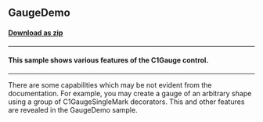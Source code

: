 ## GaugeDemo
#### [Download as zip](https://grapecity.github.io/DownGit/#/home?url=https://github.com/GrapeCity/ComponentOne-WinForms-Samples/tree/master/NetFramework\Gauge\VB\GaugeDemo)
____
#### This sample shows various features of the C1Gauge control.
____
There are some capabilities which may be not evident from the documentation. For example, you may create a gauge of an arbitrary shape using a group of C1GaugeSingleMark decorators. This and other features are revealed in the GaugeDemo sample. 
